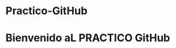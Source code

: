 # Practico-GitHub
<!DOCTYPE html>
<html lang="es">
<head>
    <meta charset="UTF-8">
    <title>Practico GitHub</title>
    <link rel="stylesheet" href="styles.css">
</head>
<body>
    <h1>Bienvenido aL PRACTICO GitHub</h1>
</body>
</html>
